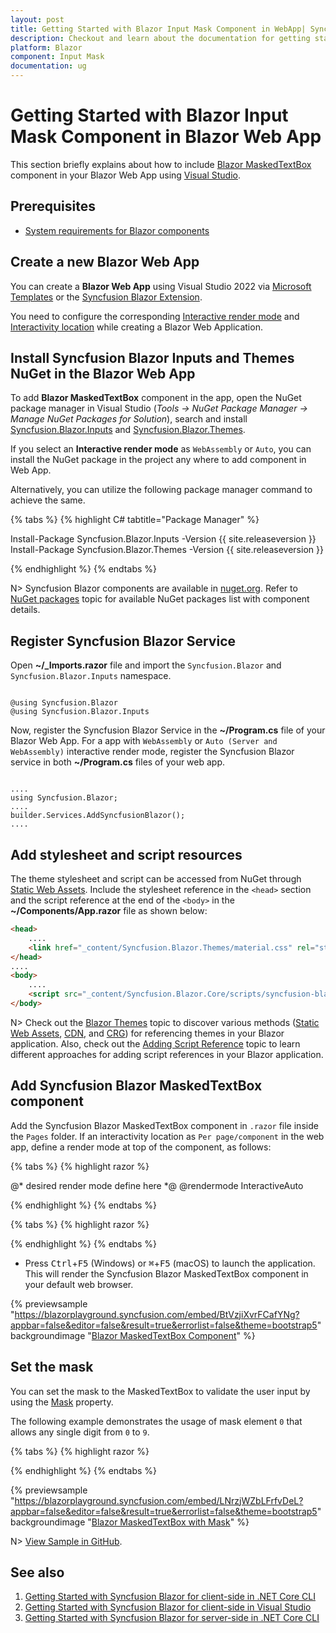 ```yaml
---
layout: post
title: Getting Started with Blazor Input Mask Component in WebApp| Syncfusion
description: Checkout and learn about the documentation for getting started with Blazor Input Mask Component in Blazor Web App.
platform: Blazor
component: Input Mask
documentation: ug
---
```


# Getting Started with Blazor Input Mask Component in Blazor Web App

This section briefly explains about how to include [Blazor MaskedTextBox](https://www.syncfusion.com/blazor-components/blazor-input-mask) component in your Blazor Web App using [Visual Studio](https://visualstudio.microsoft.com/vs/).

## Prerequisites

* [System requirements for Blazor components](https://blazor.syncfusion.com/documentation/system-requirements)

## Create a new Blazor Web App

You can create a **Blazor Web App** using Visual Studio 2022 via [Microsoft Templates](https://learn.microsoft.com/en-us/aspnet/core/blazor/tooling?view=aspnetcore-8.0) or the [Syncfusion Blazor Extension](https://blazor.syncfusion.com/documentation/visual-studio-integration/template-studio).

You need to configure the corresponding [Interactive render mode](https://learn.microsoft.com/en-us/aspnet/core/blazor/components/render-modes?view=aspnetcore-8.0#render-modes) and [Interactivity location](https://learn.microsoft.com/en-us/aspnet/core/blazor/tooling?view=aspnetcore-8.0&pivots=windows) while creating a Blazor Web Application.

## Install Syncfusion Blazor Inputs and Themes NuGet in the Blazor Web App

To add **Blazor MaskedTextBox** component in the app, open the NuGet package manager in Visual Studio (*Tools → NuGet Package Manager → Manage NuGet Packages for Solution*), search and install [Syncfusion.Blazor.Inputs](https://www.nuget.org/packages/Syncfusion.Blazor.Inputs/) and [Syncfusion.Blazor.Themes](https://www.nuget.org/packages/Syncfusion.Blazor.Themes/).

If you select an **Interactive render mode** as `WebAssembly` or `Auto`, you can install the NuGet package in the project any where to add component in Web App.

Alternatively, you can utilize the following package manager command to achieve the same.

{% tabs %}
{% highlight C# tabtitle="Package Manager" %}

Install-Package Syncfusion.Blazor.Inputs -Version {{ site.releaseversion }}
Install-Package Syncfusion.Blazor.Themes -Version {{ site.releaseversion }}

{% endhighlight %}
{% endtabs %}

N> Syncfusion Blazor components are available in [nuget.org](https://www.nuget.org/packages?q=syncfusion.blazor). Refer to [NuGet packages](https://blazor.syncfusion.com/documentation/nuget-packages) topic for available NuGet packages list with component details.

## Register Syncfusion Blazor Service

Open **~/_Imports.razor** file and import the `Syncfusion.Blazor` and `Syncfusion.Blazor.Inputs` namespace.

```cshtml

@using Syncfusion.Blazor
@using Syncfusion.Blazor.Inputs
```

Now, register the Syncfusion Blazor Service in the **~/Program.cs** file of your Blazor Web App. For a app with `WebAssembly` or `Auto (Server and WebAssembly)` interactive render mode, register the Syncfusion Blazor service in both **~/Program.cs** files of your web app.
```cshtml

....
using Syncfusion.Blazor;
....
builder.Services.AddSyncfusionBlazor();
....

```

## Add stylesheet and script resources

The theme stylesheet and script can be accessed from NuGet through [Static Web Assets](https://blazor.syncfusion.com/documentation/appearance/themes#static-web-assets). Include the stylesheet reference in the `<head>` section and the script reference at the end of the `<body>` in the **~/Components/App.razor** file as shown below:

```html
<head>
    ....
    <link href="_content/Syncfusion.Blazor.Themes/material.css" rel="stylesheet" />
</head>
....
<body>
    ....
    <script src="_content/Syncfusion.Blazor.Core/scripts/syncfusion-blazor.min.js" type="text/javascript"></script>
</body>
```

N> Check out the [Blazor Themes](https://blazor.syncfusion.com/documentation/appearance/themes) topic to discover various methods ([Static Web Assets](https://blazor.syncfusion.com/documentation/appearance/themes#static-web-assets), [CDN](https://blazor.syncfusion.com/documentation/appearance/themes#cdn-reference), and [CRG](https://blazor.syncfusion.com/documentation/common/custom-resource-generator)) for referencing themes in your Blazor application. Also, check out the [Adding Script Reference](https://blazor.syncfusion.com/documentation/common/adding-script-references) topic to learn different approaches for adding script references in your Blazor application.

## Add Syncfusion Blazor MaskedTextBox component

Add the Syncfusion Blazor MaskedTextBox component in `.razor` file inside the `Pages` folder. If an interactivity location as `Per page/component` in the web app, define a render mode at top of the component, as follows:

{% tabs %}
{% highlight razor %}

@* desired render mode define here *@
@rendermode InteractiveAuto

{% endhighlight %}
{% endtabs %}

{% tabs %}
{% highlight razor %}

<SfMaskedTextBox></SfMaskedTextBox>

{% endhighlight %}
{% endtabs %}

* Press <kbd>Ctrl</kbd>+<kbd>F5</kbd> (Windows) or <kbd>⌘</kbd>+<kbd>F5</kbd> (macOS) to launch the application. This will render the Syncfusion Blazor MaskedTextBox component in your default web browser.

{% previewsample "https://blazorplayground.syncfusion.com/embed/BtVzjiXvrFCafYNg?appbar=false&editor=false&result=true&errorlist=false&theme=bootstrap5" backgroundimage "[Blazor MaskedTextBox Component](./images/blazor-maskedtextbox-component.png)" %}

## Set the mask

You can set the mask to the MaskedTextBox to validate the user input by using the [Mask](https://help.syncfusion.com/cr/blazor/Syncfusion.Blazor.Inputs.SfMaskedTextBox.html#Syncfusion_Blazor_Inputs_SfMaskedTextBox_Mask) property.

The following example demonstrates the usage of mask element `0` that allows any single digit from `0` to `9`.

{% tabs %}
{% highlight razor %}

<SfMaskedTextBox Mask='000-000-0000'></SfMaskedTextBox>

{% endhighlight %}
{% endtabs %}

{% previewsample "https://blazorplayground.syncfusion.com/embed/LNrzjWZbLFrfvDeL?appbar=false&editor=false&result=true&errorlist=false&theme=bootstrap5" backgroundimage "[Blazor MaskedTextBox with Mask](./images/blazor-maskedtextbox-with-mask.png)" %}

N> [View Sample in GitHub](https://github.com/SyncfusionExamples/Blazor-Getting-Started-Examples/tree/main/MaskedTextBox).

## See also

1. [Getting Started with Syncfusion Blazor for client-side in .NET Core CLI](https://blazor.syncfusion.com/documentation/getting-started/blazor-webassembly-dotnet-cli)
2. [Getting Started with Syncfusion Blazor for client-side in Visual Studio](https://blazor.syncfusion.com/documentation/getting-started/blazor-webassembly-visual-studio)
3. [Getting Started with Syncfusion Blazor for server-side in .NET Core CLI](https://blazor.syncfusion.com/documentation/getting-started/blazor-server-side-dotnet-cli)


